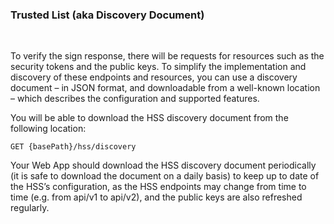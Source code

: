 ### Trusted List (aka Discovery Document)
<br/>

To verify the sign response, there will be requests for resources such as the security tokens and the public keys.  To simplify the implementation and discovery of these endpoints and resources, you can use a discovery document – in JSON format, and downloadable from a well-known location – which describes the configuration and supported features.

You will be able to download the HSS discovery document from the following location: 

````
GET {basePath}/hss/discovery
````

Your Web App should download the HSS discovery document periodically (it is safe to download the document on a daily basis) to keep up to date of the HSS’s configuration, as the HSS endpoints may change from time to time (e.g. from api/v1 to api/v2), and the public keys are also refreshed regularly.
